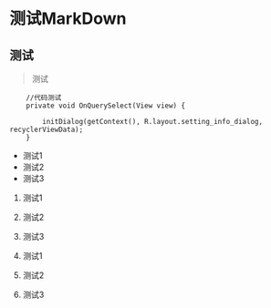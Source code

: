 # 测试MarkDown
## 测试
> 测试

``` 
	//代码测试
	private void OnQuerySelect(View view) {

		initDialog(getContext(), R.layout.setting_info_dialog, recyclerViewData);
	}
```

* 测试1
* 测试2
* 测试3

1. 测试1
2. 测试2
3. 测试3


3. 测试1
2. 测试2
1. 测试3